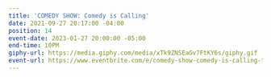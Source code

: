 ```yaml
---
title: 'COMEDY SHOW: Comedy is Calling'
date: 2021-09-27 20:17:00 -04:00
position: 14
event-date: 2023-01-27 20:00:00 -05:00
end-time: 10PM
giphy-url: https://media.giphy.com/media/xTk9ZNSEaGv7FtKY6s/giphy.gif
event-url: https://www.eventbrite.com/e/comedy-show-comedy-is-calling-tickets-495657564117
---
```


